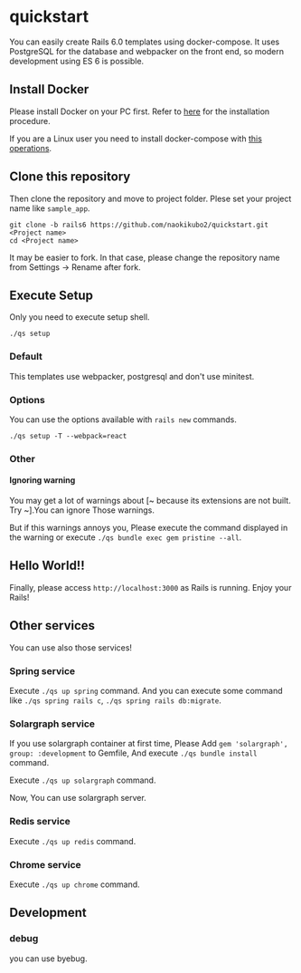# quickstart
You can easily create Rails 6.0 templates using docker-compose.
It uses PostgreSQL for the database and webpacker on the front end, so modern development using ES 6 is possible.

## Install Docker
Please install Docker on your PC first.
Refer to [here](https://docs.docker.com/install/) for the installation procedure.

If you are a Linux user you need to install docker-compose with [this operations](https://docs.docker.com/compose/install/#install-compose).

## Clone this repository
Then clone the repository and move to project folder.
Plese set your project name like `sample_app`.

```
git clone -b rails6 https://github.com/naokikubo2/quickstart.git <Project name>
cd <Project name>
```

It may be easier to fork. In that case, please change the repository name from Settings -> Rename after fork.

## Execute Setup
Only you need to execute setup shell.

```
./qs setup
```

### Default
This templates use webpacker, postgresql and don't use minitest.

### Options
You can use the options available with `rails new` commands.

```
./qs setup -T --webpack=react
```

### Other
#### Ignoring warning
You may get a lot of warnings about [~ because its extensions are not built. Try ~].You can ignore Those warnings.

But if this warnings annoys you, Please execute the command displayed in the warning or execute `./qs bundle exec gem pristine --all`.

## Hello World!!
Finally, please access `http://localhost:3000` as Rails is running.
Enjoy your Rails!

## Other services
You can use also those services!

### Spring service
Execute `./qs up spring` command.
And you can execute some command like `./qs spring rails c`, `./qs spring rails db:migrate`.

### Solargraph service
If you use solargraph container at first time, Please Add `gem 'solargraph', group: :development` to Gemfile, And execute `./qs bundle install` command.

Execute `./qs up solargraph` command.

Now, You can use solargraph server.

### Redis service
Execute `./qs up redis` command.

### Chrome service
Execute `./qs up chrome` command.

## Development

### debug
you can use byebug.
